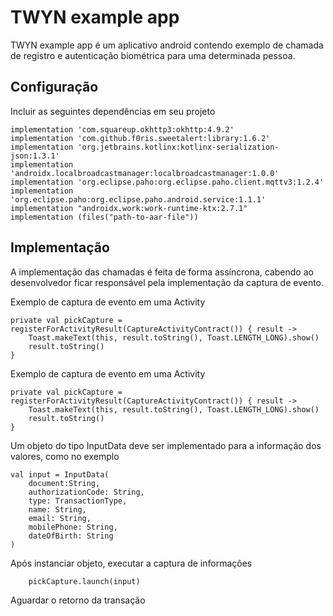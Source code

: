 # TWYN example app

TWYN example app é um aplicativo android contendo exemplo de chamada de registro e autenticação biométrica para uma determinada pessoa.


## Configuração
Incluir as seguintes dependências em seu projeto


```
implementation 'com.squareup.okhttp3:okhttp:4.9.2'
implementation 'com.github.f0ris.sweetalert:library:1.6.2'
implementation 'org.jetbrains.kotlinx:kotlinx-serialization-json:1.3.1'
implementation 'androidx.localbroadcastmanager:localbroadcastmanager:1.0.0'
implementation 'org.eclipse.paho:org.eclipse.paho.client.mqttv3:1.2.4'
implementation 'org.eclipse.paho:org.eclipse.paho.android.service:1.1.1'
implementation "androidx.work:work-runtime-ktx:2.7.1"
implementation (files("path-to-aar-file"))
```

## Implementação
A implementação das chamadas é feita de forma assíncrona, cabendo ao desenvolvedor ficar responsável pela implementação da captura de evento.

Exemplo de captura de evento em uma Activity
```
private val pickCapture = registerForActivityResult(CaptureActivityContract()) { result ->
    Toast.makeText(this, result.toString(), Toast.LENGTH_LONG).show()
    result.toString()
}
```

Exemplo de captura de evento em uma Activity
```
private val pickCapture = registerForActivityResult(CaptureActivityContract()) { result ->
    Toast.makeText(this, result.toString(), Toast.LENGTH_LONG).show()
    result.toString()
}
```

Um objeto do tipo InputData deve ser implementado para a informação dos valores, como no exemplo

```
val input = InputData(
    document:String,
    authorizationCode: String,
    type: TransactionType,
    name: String,
    email: String,
    mobilePhone: String,
    dateOfBirth: String
)
```

Após instanciar objeto, executar a captura de informações
```
    pickCapture.launch(input)
```

Aguardar o retorno da transação
